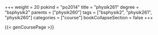 +++
weight = 20
pokind = "po2014"
title = "physik261"
degree = "bsphysik2"
parents = ["physik260"]
tags = ["bsphysik2", "physik261", "physik260"]
categories = ["course"]
bookCollapseSection = false
+++

{{< genCoursePage >}}
